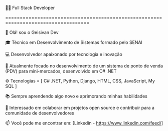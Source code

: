 
👨‍💻 Full Stack Developer

===================================================================================
  
👋 Olá! sou o Geisivan Dev

🎓 Técnico em Desenvolvimento de Sistemas formado pelo SENAI

💻 Desenvolvedor apaixonado por tecnologia e inovação

🌱 Atualmente focado no desenvolvimento de um sistema de ponto de venda (PDV) para mini-mercados, desenvolvido em C# .NET

⚙️ Tecnologias = [ C# .NET, Python, Django, HTML, CSS, JavaScript, My SQL ]

📚 Sempre aprendendo algo novo e aprimorando minhas habilidades

🚀 Interessado em colaborar em projetos open source e contribuir para a comunidade de desenvolvedores

📫 Você pode me encontrar em: [Linkedin - https://www.linkedin.com/feed/]


